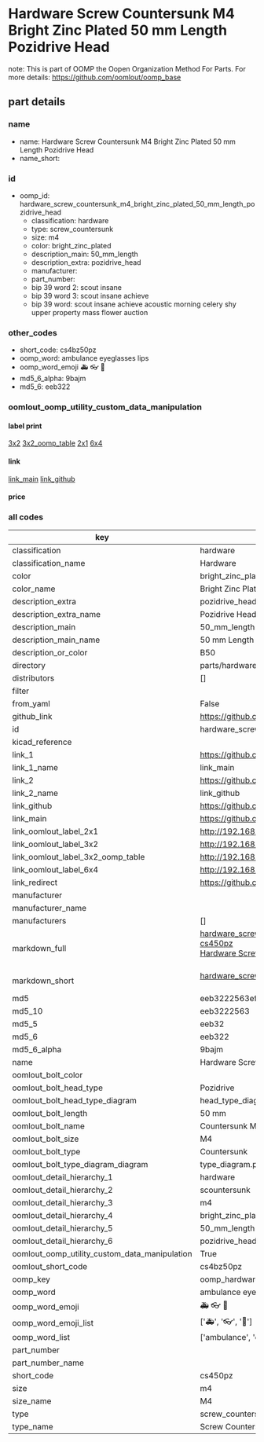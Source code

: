 # Hardware Screw Countersunk M4 Bright Zinc Plated 50 mm Length Pozidrive Head  

note: This is part of OOMP the Oopen Organization Method For Parts. For more details: https://github.com/oomlout/oomp_base

##  part details
  







### name
* name: Hardware Screw Countersunk M4 Bright Zinc Plated 50 mm Length Pozidrive Head
* name_short: 
### id
* oomp_id: hardware_screw_countersunk_m4_bright_zinc_plated_50_mm_length_pozidrive_head
  * classification: hardware
  * type: screw_countersunk
  * size: m4
  * color: bright_zinc_plated
  * description_main: 50_mm_length
  * description_extra: pozidrive_head
  * manufacturer: 
  * part_number: 
  * bip 39 word 2: scout insane
  * bip 39 word 3: scout insane achieve
  * bip 39 word: scout insane achieve acoustic morning celery shy upper property mass flower auction

### other_codes
* short_code: cs4bz50pz
* oomp_word: ambulance eyeglasses lips
* oomp_word_emoji :ambulance: :eyeglasses: :lips:
* md5_6_alpha: 9bajm
* md5_6: eeb322






### oomlout_oomp_utility_custom_data_manipulation
#### label print
[3x2](http://192.168.1.245:1112/?label=oomp%209bajm)
[3x2_oomp_table](http://192.168.1.108:1112/?label=oomp%209bajm)
[2x1](http://192.168.1.242:1112/?label=oomp%209bajm)
[6x4](http://192.168.1.55:1112/?label=oomp%209bajm)    

#### link

[link_main](https://github.com/oomlout/oomlout_oomp_version_1_messy/tree/main/parts/hardware_screw_countersunk_m4_bright_zinc_plated_50_mm_length_pozidrive_head) [link_github](https://github.com/oomlout/oomlout_oomp_version_1_messy/tree/main/parts/hardware_screw_countersunk_m4_bright_zinc_plated_50_mm_length_pozidrive_head)                             

#### price







### all codes 
| key | value |  
| --- | --- |  
| classification | hardware |  
| classification_name | Hardware |  
| color | bright_zinc_plated |  
| color_name | Bright Zinc Plated |  
| description_extra | pozidrive_head |  
| description_extra_name | Pozidrive Head |  
| description_main | 50_mm_length |  
| description_main_name | 50 mm Length |  
| description_or_color | B50 |  
| directory | parts/hardware_screw_countersunk_m4_bright_zinc_plated_50_mm_length_pozidrive_head |  
| distributors | [] |  
| filter |  |  
| from_yaml | False |  
| github_link | https://github.com/oomlout/oomlout_oomp_part_src/tree/main/parts/hardware_screw_countersunk_m4_bright_zinc_plated_50_mm_length_pozidrive_head |  
| id | hardware_screw_countersunk_m4_bright_zinc_plated_50_mm_length_pozidrive_head |  
| kicad_reference |  |  
| link_1 | https://github.com/oomlout/oomlout_oomp_version_1_messy/tree/main/parts/hardware_screw_countersunk_m4_bright_zinc_plated_50_mm_length_pozidrive_head |  
| link_1_name | link_main |  
| link_2 | https://github.com/oomlout/oomlout_oomp_version_1_messy/tree/main/parts/hardware_screw_countersunk_m4_bright_zinc_plated_50_mm_length_pozidrive_head |  
| link_2_name | link_github |  
| link_github | https://github.com/oomlout/oomlout_oomp_version_1_messy/tree/main/parts/hardware_screw_countersunk_m4_bright_zinc_plated_50_mm_length_pozidrive_head |  
| link_main | https://github.com/oomlout/oomlout_oomp_version_1_messy/tree/main/parts/hardware_screw_countersunk_m4_bright_zinc_plated_50_mm_length_pozidrive_head |  
| link_oomlout_label_2x1 | http://192.168.1.242:1112/?label=oomp%209bajm |  
| link_oomlout_label_3x2 | http://192.168.1.245:1112/?label=oomp%209bajm |  
| link_oomlout_label_3x2_oomp_table | http://192.168.1.108:1112/?label=oomp%209bajm |  
| link_oomlout_label_6x4 | http://192.168.1.55:1112/?label=oomp%209bajm |  
| link_redirect | https://github.com/oomlout/oomlout_oomp_version_1_messy/tree/main/parts/hardware_screw_countersunk_m4_bright_zinc_plated_50_mm_length_pozidrive_head |  
| manufacturer |  |  
| manufacturer_name |  |  
| manufacturers | [] |  
| markdown_full | [hardware_screw_countersunk_m4_bright_zinc_plated_50_mm_length_pozidrive_head](none)<br>[cs450pz](none)<br>[Hardware Screw Countersunk M4 Bright Zinc Plated 50 Mm Length Pozidrive Head](none)<br><br> |  
| markdown_short | [hardware_screw_countersunk_m4_bright_zinc_plated_50_mm_length_pozidrive_head](none)<br><br> |  
| md5 | eeb3222563ef18f09447f020039d3e0a |  
| md5_10 | eeb3222563 |  
| md5_5 | eeb32 |  
| md5_6 | eeb322 |  
| md5_6_alpha | 9bajm |  
| name | Hardware Screw Countersunk M4 Bright Zinc Plated 50 mm Length Pozidrive Head |  
| oomlout_bolt_color |  |  
| oomlout_bolt_head_type | Pozidrive |  
| oomlout_bolt_head_type_diagram | head_type_diagram.png |  
| oomlout_bolt_length | 50 mm |  
| oomlout_bolt_name | Countersunk M4X50 mm  (Pozidrive) |  
| oomlout_bolt_size | M4 |  
| oomlout_bolt_type | Countersunk |  
| oomlout_bolt_type_diagram_diagram | type_diagram.png |  
| oomlout_detail_hierarchy_1 | hardware |  
| oomlout_detail_hierarchy_2 | scountersunk |  
| oomlout_detail_hierarchy_3 | m4 |  
| oomlout_detail_hierarchy_4 | bright_zinc_plated |  
| oomlout_detail_hierarchy_5 | 50_mm_length |  
| oomlout_detail_hierarchy_6 | pozidrive_head |  
| oomlout_oomp_utility_custom_data_manipulation | True |  
| oomlout_short_code | cs4bz50pz |  
| oomp_key | oomp_hardware_screw_countersunk_m4_bright_zinc_plated_50_mm_length_pozidrive_head |  
| oomp_word | ambulance eyeglasses lips |  
| oomp_word_emoji | :ambulance: :eyeglasses: :lips: |  
| oomp_word_emoji_list | [':ambulance:', ':eyeglasses:', ':lips:'] |  
| oomp_word_list | ['ambulance', 'eyeglasses', 'lips'] |  
| part_number |  |  
| part_number_name |  |  
| short_code | cs450pz |  
| size | m4 |  
| size_name | M4 |  
| type | screw_countersunk |  
| type_name | Screw Countersunk |  
